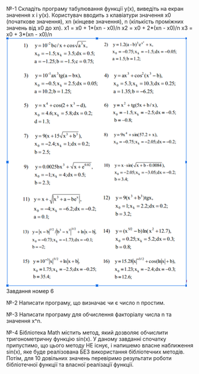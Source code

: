 №-1 Складіть програму табулювання функції y(x), виведіть на екран значення x і y(x). 
Користувач вводить з клавіатури значення x0 (початкове значення), xn (кінцеве значення), n (кількість проміжних значень від x0 до xn). 
x1 = x0 + 1*(xn - x0)/n
x2 = x0 + 2*(xn - x0)/n
x3 = x0 + 3*(xn - x0)/n 
![Screen](https://github.com/kp22FitkalDmytro/op-kp22-Fitkal/blob/sem_1_lab_1/Screen.PNG?raw=true)
Завдання номер 6

№-2 Написати програму, що визначає чи є число n  простим. 

№-3 Написати програму для обчислення факторіалу числа n та значення x^n.

№-4 Бібліотека Math містить метод, який дозволяє обчислити тригонометричну функцію sin(x). У даному завданні спочатку припустимо, що цього методу НЕ існує, і напишемо власне наближення sin(x), яке буде реалізована БЕЗ використання бібліотечних методів. Потім, для 10 довільних значень перевіримо результати роботи бібліотечної функції та власної реалізації функції.

